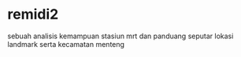# remidi2
sebuah analisis kemampuan stasiun mrt dan panduang seputar lokasi landmark serta kecamatan menteng
